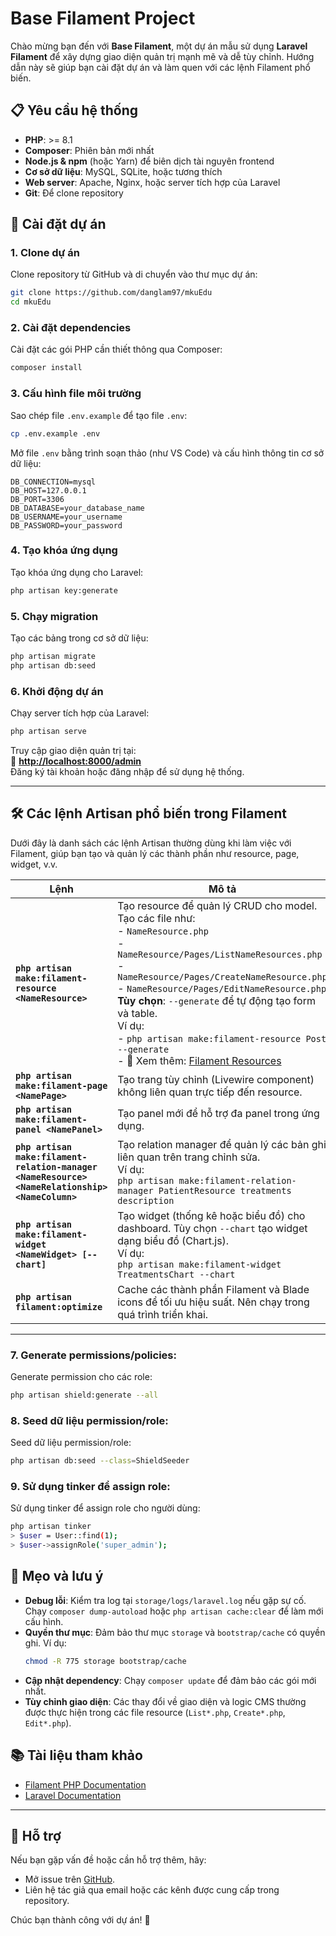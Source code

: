 # Base Filament Project

Chào mừng bạn đến với **Base Filament**, một dự án mẫu sử dụng **Laravel Filament** để xây dựng giao diện quản trị mạnh mẽ và dễ tùy chỉnh. Hướng dẫn này sẽ giúp bạn cài đặt dự án và làm quen với các lệnh Filament phổ biến.

## 📋 Yêu cầu hệ thống
- **PHP**: >= 8.1
- **Composer**: Phiên bản mới nhất
- **Node.js & npm** (hoặc Yarn) để biên dịch tài nguyên frontend
- **Cơ sở dữ liệu**: MySQL, SQLite, hoặc tương thích
- **Web server**: Apache, Nginx, hoặc server tích hợp của Laravel
- **Git**: Để clone repository

## 🚀 Cài đặt dự án

### 1. Clone dự án
Clone repository từ GitHub và di chuyển vào thư mục dự án:
```bash
git clone https://github.com/danglam97/mkuEdu
cd mkuEdu
```

### 2. Cài đặt dependencies
Cài đặt các gói PHP cần thiết thông qua Composer:
```bash
composer install
```

### 3. Cấu hình file môi trường
Sao chép file `.env.example` để tạo file `.env`:
```bash
cp .env.example .env
```
Mở file `.env` bằng trình soạn thảo (như VS Code) và cấu hình thông tin cơ sở dữ liệu:
```env
DB_CONNECTION=mysql
DB_HOST=127.0.0.1
DB_PORT=3306
DB_DATABASE=your_database_name
DB_USERNAME=your_username
DB_PASSWORD=your_password
```

### 4. Tạo khóa ứng dụng
Tạo khóa ứng dụng cho Laravel:
```bash
php artisan key:generate
```

### 5. Chạy migration
Tạo các bảng trong cơ sở dữ liệu:
```bash
php artisan migrate
php artisan db:seed
```

### 6. Khởi động dự án
Chạy server tích hợp của Laravel:
```bash
php artisan serve
```
Truy cập giao diện quản trị tại:  
🔗 **[http://localhost:8000/admin](http://localhost:8000/admin)**  
Đăng ký tài khoản hoặc đăng nhập để sử dụng hệ thống.

---

## 🛠 Các lệnh Artisan phổ biến trong Filament

Dưới đây là danh sách các lệnh Artisan thường dùng khi làm việc với Filament, giúp bạn tạo và quản lý các thành phần như resource, page, widget, v.v.

| **Lệnh** | **Mô tả** |
|----------|-----------|
| **`php artisan make:filament-resource <NameResource>`** | Tạo resource để quản lý CRUD cho model. Tạo các file như:<br>- `NameResource.php`<br>- `NameResource/Pages/ListNameResources.php`<br>- `NameResource/Pages/CreateNameResource.php`<br>- `NameResource/Pages/EditNameResource.php`<br>**Tùy chọn**: `--generate` để tự động tạo form và table.<br>Ví dụ:<br>- ```php artisan make:filament-resource Post --generate```<br>- 📖 Xem thêm: [Filament Resources](https://filamentphp.com/docs/3.x/panels/resources/getting-started) |
| **`php artisan make:filament-page <NamePage>`** | Tạo trang tùy chỉnh (Livewire component) không liên quan trực tiếp đến resource. |
| **`php artisan make:filament-panel <NamePanel>`** | Tạo panel mới để hỗ trợ đa panel trong ứng dụng. |
| **`php artisan make:filament-relation-manager <NameResource> <NameRelationship> <NameColumn>`** | Tạo relation manager để quản lý các bản ghi liên quan trên trang chỉnh sửa.<br>Ví dụ:<br>```php artisan make:filament-relation-manager PatientResource treatments description``` |
| **`php artisan make:filament-widget <NameWidget> [--chart]`** | Tạo widget (thống kê hoặc biểu đồ) cho dashboard. Tùy chọn `--chart` tạo widget dạng biểu đồ (Chart.js).<br>Ví dụ:<br>```php artisan make:filament-widget TreatmentsChart --chart``` |
| **`php artisan filament:optimize`** | Cache các thành phần Filament và Blade icons để tối ưu hiệu suất. Nên chạy trong quá trình triển khai. |

---


### 7. Generate permissions/policies:
Generate permission cho các role:
```bash
php artisan shield:generate --all
```

### 8. Seed dữ liệu permission/role:
Seed dữ liệu permission/role:
```bash
php artisan db:seed --class=ShieldSeeder
```

### 9. Sử dụng tinker để assign role:
Sử dụng tinker để assign role cho người dùng:
```bash
php artisan tinker
> $user = User::find(1);
> $user->assignRole('super_admin');
```

## 🔧 Mẹo và lưu ý
- **Debug lỗi**: Kiểm tra log tại `storage/logs/laravel.log` nếu gặp sự cố. Chạy `composer dump-autoload` hoặc `php artisan cache:clear` để làm mới cấu hình.
- **Quyền thư mục**: Đảm bảo thư mục `storage` và `bootstrap/cache` có quyền ghi. Ví dụ:
  ```bash
  chmod -R 775 storage bootstrap/cache
  ```
- **Cập nhật dependency**: Chạy `composer update` để đảm bảo các gói mới nhất.
- **Tùy chỉnh giao diện**: Các thay đổi về giao diện và logic CMS thường được thực hiện trong các file resource (`List*.php`, `Create*.php`, `Edit*.php`).

## 📚 Tài liệu tham khảo
- [Filament PHP Documentation](https://filamentphp.com/docs)
- [Laravel Documentation](https://laravel.com/docs)


---

## 🙋 Hỗ trợ
Nếu bạn gặp vấn đề hoặc cần hỗ trợ thêm, hãy:
- Mở issue trên [GitHub](https://github.com/dangphuong3110/base-filament/issues).
- Liên hệ tác giả qua email hoặc các kênh được cung cấp trong repository.

Chúc bạn thành công với dự án! 🎉
